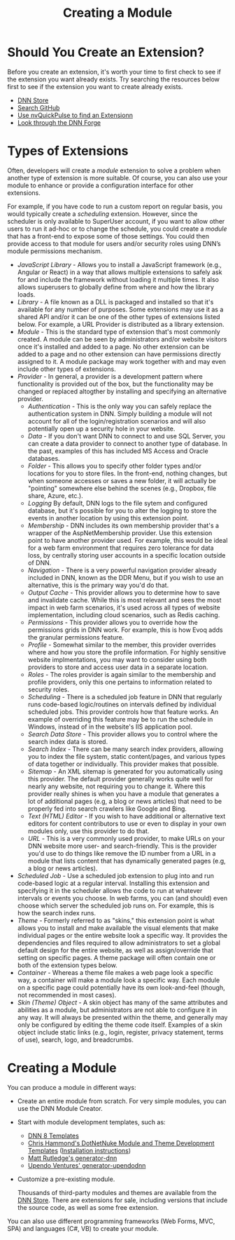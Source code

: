 ﻿---
uid: developers-extensions-overview
locale: en
title: Creating a Module
dnnversion: 09.02.00
related-topics: dnn-manifest-schema,module-features,module-architecture,about-evs
links: ["[DNN Module APIs](https://www.dnnsoftware.com/dnn-api/)","[DNN 8 API Reference](https://www.dnnsoftware.com/dnn-api/)","[DNN Wiki: Module Development](https://www.dnnsoftware.com/wiki/module-development/)","[DNN Community Blog: Module Development series by Clinton Patterson](https://www.dnnsoftware.com/community-blog/cid/155064/module-development-for-non-developers-skinners-dnn-beginners--blog-series-intro/)","[Using the new Module Development Templates for DotNetNuke 7 by Chris Hammond](https://www.chrishammond.com/blog/itemid/2616/using-the-new-module-development-templates-for-dot/)"]
---

# Should You Create an Extension?

Before you create an extension, it's worth your time to first check to see if the extension you want already exists.  Try searching the resources below first to see if the extension you want to create already exists.

* [DNN Store](https://store.dnnsoftware.com/)
* [Search GitHub](https://github.com/search?q=dnn)
* [Use nvQuickPulse to find an Extensionn](https://github.com/nvisionative/nvQuickPulse/blob/master/README.md)
* [Look through the DNN Forge](https://dnncommunity.org/forge)

# Types of Extensions

Often, developers will create a _module_ extension to solve a problem when another type of extension is more suitable.  Of course, you can also use your module to enhance or provide a configuration interface for other extensions. 

For example, if you have code to run a custom report on regular basis, you would typically create a _scheduling_ extension. However, since the scheduler is only available to SuperUser account, if you want to allow other users to run it ad-hoc or to change the schedule, you could create a  _module_ that has a front-end to expose some of those settings. You could then provide access to that module for users and/or security roles using DNN’s module permissions mechanism.

*   *JavaScript Library* - Allows you to install a JavaScript framework (e.g., Angular or React) in a way that allows multiple extensions to safely ask for and include the framework without loading it multiple times. It also allows superusers to globally define from where and how the library loads.  
*   *Library* - A file known as a DLL is packaged and installed so that it's available for any number of purposes. Some extensions may use it as a shared API and/or it can be one of the other types of extensions listed below.  For example, a URL Provider is distributed as a library extension.  
*   *Module* - This is the standard type of extension that's most commonly created. A module can be seen by administrators and/or website visitors once it's installed and added to a page. No other extension can be added to a page and no other extension can have permissions directly assigned to it. A module package may work together with and may even include other types of extensions.  
*   *Provider* - In general, a provider is a development pattern where functionality is provided out of the box, but the functionality may be changed or replaced altogther by installing and specifying an alternative provider.  
    *   *Authentication* - This is the only way you can safely replace the authentication system in DNN. Simply building a module will not account for all of the login/registration scenarios and will also potentially open up a security hole in your website.  
    *   *Data* - If you don't want DNN to connect to and use SQL Server, you can create a data provider to connect to another type of database. In the past, examples of this has included MS Access and Oracle databases.  
    *   *Folder* - This allows you to specify other folder types and/or locations for you to store files. In the front-end, nothing changes, but when someone accesses or saves a new folder, it will actually be "pointing" somewhere else behind the scenes (e.g., Dropbox, file share, Azure, etc.).  
    *   *Logging* By default, DNN logs to the file sytem and configured database, but it's possible for you to alter the logging to store the events in another location by using this extension point.  
    *   *Membership* - DNN includes its own membership provider that's a wrapper of the AspNetMembership provider. Use this extension point to have another provider used. For example, this would be ideal for a web farm environment that requires zero tolerance for data loss, by centrally storing user accounts in a specific location outside of DNN.  
    *   *Navigation* - There is a very powerful navigation provider already included in DNN, known as the DDR Menu, but if you wish to use an alternative, this is the primary way you'd do that.  
    *   *Output Cache* - This provider allows you to determine how to save and invalidate cache. While this is most relevant and sees the most impact in web farm scenarios, it's used across all types of website implementation, including cloud scenarios, such as Redis caching.  
    *   *Permissions* - This provider allows you to override how the permissions grids in DNN work.  For example, this is how Evoq adds the granular permissions feature.  
    *   *Profile* - Somewhat similar to the member, this provider overrides where and how you store the profile information. For highly sensitive website implmentations, you may want to consider using both providers to store and access user data in a separate location.   
    *   *Roles* - The roles provider is again similar to the membership and profile providers, only this one pertains to information related to security roles.  
    *   *Scheduling* - There is a scheduled job feature in DNN that regularly runs code-based logic/routines on intervals defined by individual scheduled jobs. This provider controls how that feature works. An example of overriding this feature may be to run the schedule in Windows, instead of in the website's IIS application pool.  
    *   *Search Data Store* - This provider allows you to control where the search index data is stored.  
    *   *Search Index* - There can be many search index providers, allowing you to index the file system, static content/pages, and various types of data together or individually. This provider makes that possible.   
    *   *Sitemap* - An XML sitemap is generated for you automatically using this provider.  The default provider generally works quite well for nearly any website, not requiring you to change it. Where this provider really shines is when you have a module that generates a lot of additional pages (e.g, a blog or news articles) that need to be properly fed into search crawlers like Google and Bing.  
    *   *Text (HTML) Editor* - If you wish to have additional or alternative text editors for content contributors to use or even to display in your own modules only, use this provider to do that.  
    *   *URL* - This is a very commonly used provider, to make URLs on your DNN website more user- and search-friendly. This is the provider you'd use to do things like remove the ID number from a URL in a module that lists content that has dynamically generated pages (e.g, a blog or news articles).   
*   *Scheduled Job* - Use a scheduled job extension to plug into and run code-based logic at a regular interval. Installing this extension and specifying it in the scheduler allows the code to run at whatever intervals or events you choose. In web farms, you can (and should) even choose which server the scheduled job runs on. For example, this is how the search index runs.  
*   *Theme* - Formerly referred to as "skins," this extension point is what allows you to install and make available the visual elements that make individual pages or the entire website look a specific way. It provides the dependencies and files required to allow administrators to set a global default design for the entire website, as well as assign/override that setting on specific pages. A theme package will often contain one or both of the extension types below.  
   *   *Container* - Whereas a theme file makes a web page look a specific way, a container will make a module look a specific way.  Each module on a specific page could potentially have its own look-and-feel (though, not recommended in most cases).   
   *   *Skin (Theme) Object* - A skin object has many of the same attributes and abilities as a module, but administrators are not able to configure it in any way.  It will always be presented within the theme, and generally may only be configured by editing the theme code itself. Examples of a skin object include static links (e.g., login, register, privacy statement, terms of use), search, logo, and breadcrumbs.  

# Creating a Module  

You can produce a module in different ways:

*   Create an entire module from scratch. For very simple modules, you can use the DNN Module Creator.
*   Start with module development templates, such as:
    *   [DNN 8 Templates](https://github.com/dnnsoftware/DNN.Templates/releases/)
    *   [Chris Hammond's DotNetNuke Module and Theme Development Templates](https://github.com/ChrisHammond/DNNTemplates/) ([Installation instructions](https://www.chrishammond.com/blog/itemid/2616/using-the-new-module-development-templates-for-dot/))
    *   [Matt Rutledge's generator-dnn](https://github.com/mtrutledge/generator-dnn)
    *   [Upendo Ventures' generator-upendodnn](https://github.com/UpendoVentures/generator-upendodnn)
*   Customize a pre-existing module.

    Thousands of third-party modules and themes are available from the [DNN Store](https://store.dnnsoftware.com). There are extensions for sale, including versions that include the source code, as well as some free extension.



You can also use different programming frameworks (Web Forms, MVC, SPA) and languages (C#, VB) to create your module.
